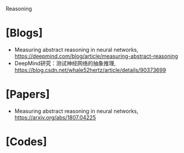 Reasoning

# [Blogs]
+ Measuring abstract reasoning in neural networks, https://deepmind.com/blog/article/measuring-abstract-reasoning
+ DeepMind研究：测试神经网络的抽象推理, https://blog.csdn.net/whale52hertz/article/details/90373699


# [Papers]
+ Measuring abstract reasoning in neural networks, https://arxiv.org/abs/1807.04225

# [Codes]

